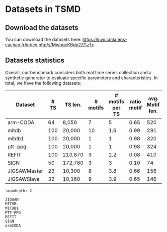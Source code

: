 # Datasets in TSMD

## Download the datasets

You can download the datasets here: https://kiwi.cmla.ens-cachan.fr/index.php/s/MwbqcKBdp2ZGzTx

## Datasets statistics

Overall, our benchmark considers both real time series collection and a synthetic generator to evaluate specific parameters and characteristics. In total, we have the following datasets: 

| Dataset                 | # TS | TS len. | # motifs | # motifs per TS  | ratio motif | avg. Motif len. | intra Motif len. (std) | Inter M.otif len.(std) |
|-------------------------|------|---------|----------|------------------|-------------|-----------------|------------------------|------------------------|
| arm-CODA                | 64   | 8,050   | 7        | 5                | 0.65        | 520             | 22                     | 88         |
| mitdb                   | 100  | 20,000  | 10       | 1.6              | 0.99        | 281             | 36                     | 10         |
| mitdb1                  | 100  | 20,000  | 1        | 1                | 0.98        | 320             | 12                     | 0          |
| ptt-ppg                 | 100  | 20,000  | 1        | 1                | 0.98        | 324             | 15                     | 0          |
| REFIT                   | 100  | 210,870 | 3        | 2.2              | 0.08        | 410             | 13                     | 34         |
| SIGN                    | 50   | 172,780 | 3        | 3                | 0.10        | 74              | 34                     | 3          |
| JIGSAWMaster            | 23   | 10,300  | 8        | 3.8              | 0.66        | 156             | 38                     | 66         |
| JIGSAWSlave             | 32   | 10,160  | 9        | 3.9              | 0.65        | 146             | 35                     | 60         |

```{toctree}
:maxdepth: 2

JIGSAW
MITDB
MITDB1
PTT-PPG
REFIT
SIGN
armCODA
